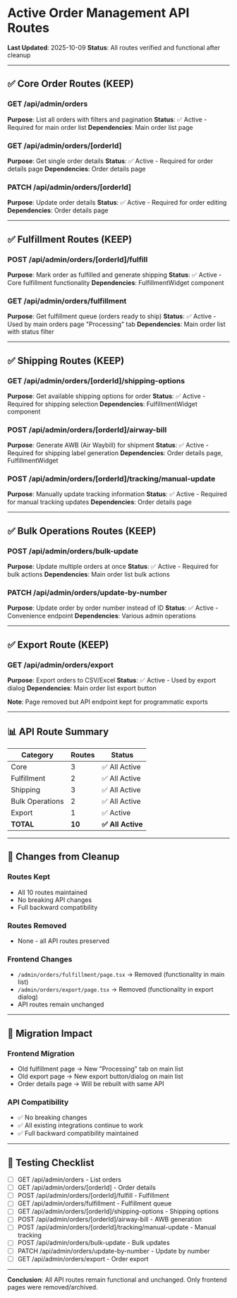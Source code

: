 # Active Order Management API Routes

**Last Updated**: 2025-10-09
**Status**: All routes verified and functional after cleanup

---

## ✅ Core Order Routes (KEEP)

### GET /api/admin/orders
**Purpose**: List all orders with filters and pagination
**Status**: ✅ Active - Required for main order list
**Dependencies**: Main order list page

### GET /api/admin/orders/[orderId]
**Purpose**: Get single order details
**Status**: ✅ Active - Required for order details page
**Dependencies**: Order details page

### PATCH /api/admin/orders/[orderId]
**Purpose**: Update order details
**Status**: ✅ Active - Required for order editing
**Dependencies**: Order details page

---

## ✅ Fulfillment Routes (KEEP)

### POST /api/admin/orders/[orderId]/fulfill
**Purpose**: Mark order as fulfilled and generate shipping
**Status**: ✅ Active - Core fulfillment functionality
**Dependencies**: FulfillmentWidget component

### GET /api/admin/orders/fulfillment
**Purpose**: Get fulfillment queue (orders ready to ship)
**Status**: ✅ Active - Used by main orders page "Processing" tab
**Dependencies**: Main order list with status filter

---

## ✅ Shipping Routes (KEEP)

### GET /api/admin/orders/[orderId]/shipping-options
**Purpose**: Get available shipping options for order
**Status**: ✅ Active - Required for shipping selection
**Dependencies**: FulfillmentWidget component

### POST /api/admin/orders/[orderId]/airway-bill
**Purpose**: Generate AWB (Air Waybill) for shipment
**Status**: ✅ Active - Required for shipping label generation
**Dependencies**: Order details page, FulfillmentWidget

### POST /api/admin/orders/[orderId]/tracking/manual-update
**Purpose**: Manually update tracking information
**Status**: ✅ Active - Required for manual tracking updates
**Dependencies**: Order details page

---

## ✅ Bulk Operations Routes (KEEP)

### POST /api/admin/orders/bulk-update
**Purpose**: Update multiple orders at once
**Status**: ✅ Active - Required for bulk actions
**Dependencies**: Main order list bulk actions

### PATCH /api/admin/orders/update-by-number
**Purpose**: Update order by order number instead of ID
**Status**: ✅ Active - Convenience endpoint
**Dependencies**: Various admin operations

---

## ✅ Export Route (KEEP)

### GET /api/admin/orders/export
**Purpose**: Export orders to CSV/Excel
**Status**: ✅ Active - Used by export dialog
**Dependencies**: Main order list export button

**Note**: Page removed but API endpoint kept for programmatic exports

---

## 📊 API Route Summary

| Category | Routes | Status |
|----------|--------|--------|
| Core | 3 | ✅ All Active |
| Fulfillment | 2 | ✅ All Active |
| Shipping | 3 | ✅ All Active |
| Bulk Operations | 2 | ✅ All Active |
| Export | 1 | ✅ Active |
| **TOTAL** | **10** | **✅ All Active** |

---

## 🔄 Changes from Cleanup

### Routes Kept
- All 10 routes maintained
- No breaking API changes
- Full backward compatibility

### Routes Removed
- None - all API routes preserved

### Frontend Changes
- `/admin/orders/fulfillment/page.tsx` → Removed (functionality in main list)
- `/admin/orders/export/page.tsx` → Removed (functionality in export dialog)
- API routes remain unchanged

---

## 🎯 Migration Impact

### Frontend Migration
- Old fulfillment page → New "Processing" tab on main list
- Old export page → New export button/dialog on main list
- Order details page → Will be rebuilt with same API

### API Compatibility
- ✅ No breaking changes
- ✅ All existing integrations continue to work
- ✅ Full backward compatibility maintained

---

## 📝 Testing Checklist

- [ ] GET /api/admin/orders - List orders
- [ ] GET /api/admin/orders/[orderId] - Order details
- [ ] POST /api/admin/orders/[orderId]/fulfill - Fulfillment
- [ ] GET /api/admin/orders/fulfillment - Fulfillment queue
- [ ] GET /api/admin/orders/[orderId]/shipping-options - Shipping options
- [ ] POST /api/admin/orders/[orderId]/airway-bill - AWB generation
- [ ] POST /api/admin/orders/[orderId]/tracking/manual-update - Manual tracking
- [ ] POST /api/admin/orders/bulk-update - Bulk updates
- [ ] PATCH /api/admin/orders/update-by-number - Update by number
- [ ] GET /api/admin/orders/export - Order export

---

**Conclusion**: All API routes remain functional and unchanged. Only frontend pages were removed/archived.
